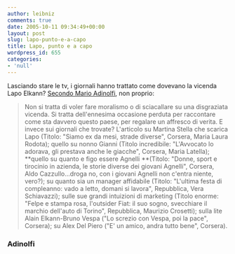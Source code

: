 ```yaml
---
author: leibniz
comments: true
date: 2005-10-11 09:34:49+00:00
layout: post
slug: lapo-punto-e-a-capo
title: Lapo, punto e a capo
wordpress_id: 655
categories:
- 'null'
---
```


Lasciando stare le tv, i giornali hanno trattato come dovevano la vicenda Lapo Elkann? [Secondo Mario Adinolfi](http://marioadinolfi.ilcannocchiale.it/?id_blogdoc=685110), non proprio:   

> Non si tratta di voler fare moralismo o di sciacallare su una disgraziata vicenda. Si tratta dell'ennesima occasione perduta per raccontare come sta davvero questo paese, per regalare un affresco di verita. E invece sui giornali che trovate? L'articolo su Martina Stella che scarica Lapo (Titolo: "Siamo ex da mesi, strade diverse", Corsera, Maria Laura Rodota); quello su nonno Gianni (Titolo incredibile: "L'Avvocato lo adorava, gli prestava anche le giacche", Corsera, Maria Latella); **quello su quanto e figo essere Agnelli **(Titolo: "Donne, sport e tirocinio in azienda, le storie diverse dei giovani Agnelli", Corsera, Aldo Cazzullo...droga no, con i giovani Agnelli non c'entra niente, vero?); su quanto sia un manager affidabile (Titolo: "L'ultima festa di compleanno: vado a letto, domani si lavora", Repubblica, Vera Schiavazzi); sulle sue grandi intuizioni di marketing (Titolo enorme: "Felpe e stampa rosa, l'outsider Fiat: il suo sogno, svecchiare il marchio dell'auto di Torino", Repubblica, Maurizio Crosetti); sulla lite Alain Elkann-Bruno Vespa ("Lo screzio con Vespa, poi la pace", Corsera); su Alex Del Piero ("E' un amico, andra tutto bene", Corsera).

 

### Adinolfi
